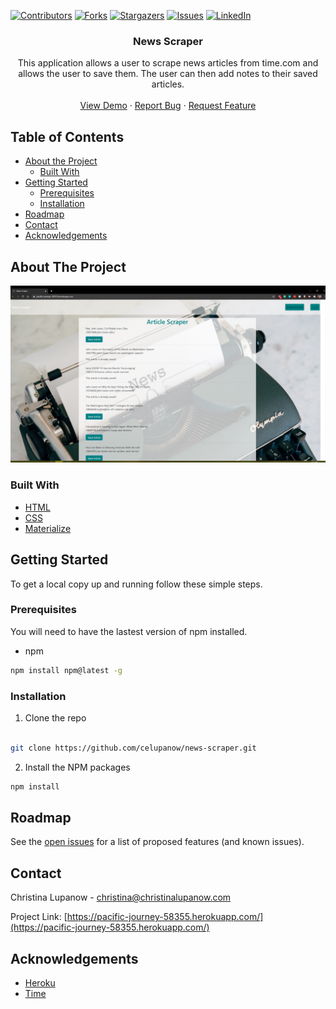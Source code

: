<!-- PROJECT SHIELDS -->

[![Contributors][contributors-shield]][contributors-url] [![Forks][forks-shield]][forks-url] [![Stargazers][stars-shield]][stars-url] [![Issues][issues-shield]][issues-url] [![LinkedIn][linkedin-shield]][linkedin-url]

 
<h3 align="center">News Scraper</h3>
<p align="center">
This application allows a user to scrape news articles from time.com and allows the user to save them. The user can then add notes to their saved articles.
<br />
<br />
<a href="https://pacific-journey-58355.herokuapp.com/">View Demo</a>
·
<a href="https://github.com/celupanow/news-scraper/issues">Report Bug</a>
·
<a href="https://github.com/celupanow/news-scraper/issues">Request Feature</a>

</p>

</p>
<!-- TABLE OF CONTENTS -->

## Table of Contents

* [About the Project](#about-the-project)
	* [Built With](#built-with)
* [Getting Started](#getting-started)
	* [Prerequisites](#prerequisites)
	* [Installation](#installation)
* [Roadmap](#roadmap)
* [Contact](#contact)
* [Acknowledgements](#acknowledgements)

 
<!-- ABOUT THE PROJECT -->

## About The Project
![News Scraper](./public/images/newscraper-pacific-journey.png "News Scraper")



### Built With
* [HTML](https://developer.mozilla.org/en-US/docs/Learn/HTML)
* [CSS](https://developer.mozilla.org/en-US/docs/Web/CSS)
* [Materialize](https://materializecss.com/)

<!-- GETTING STARTED -->

## Getting Started
To get a local copy up and running follow these simple steps.


### Prerequisites

You will need to have the lastest version of npm installed.
* npm
```sh
npm install npm@latest -g
```
  
### Installation

1. Clone the repo

```sh

git clone https://github.com/celupanow/news-scraper.git

```
2. Install the NPM packages
```sh
npm install
```

<!-- ROADMAP -->

## Roadmap

  

See the [open issues](https://github.com/celupanow/news-scraper/issues) for a list of proposed features (and known issues).

<!-- CONTACT -->

## Contact

  

Christina Lupanow - christina@christinalupanow.com

  

Project Link: [https://pacific-journey-58355.herokuapp.com/](https://pacific-journey-58355.herokuapp.com/)

<!-- ACKNOWLEDGEMENTS -->

## Acknowledgements

  

* [Heroku](https://heroku.com)
* [Time](https://time.com)

<!-- MARKDOWN LINKS & IMAGES -->

<!-- https://www.markdownguide.org/basic-syntax/#reference-style-links -->

[contributors-shield]: https://img.shields.io/github/contributors/celupanow/news-scraper.svg?style=flat-square

[contributors-url]: https://github.com/celupanow/news-scraper/graphs/contributors

[forks-shield]: https://img.shields.io/github/forks/celupanow/news-scraper.svg?style=flat-square

[forks-url]: https://github.com/celupanow/news-scraper/network/members

[stars-shield]: https://img.shields.io/github/stars/celupanow/news-scraper.svg?style=flat-square

[stars-url]: https://github.com/celupanow/news-scraper/stargazers

[issues-shield]: https://img.shields.io/github/issues/celupanow/news-scraper.svg?style=flat-square

[issues-url]: https://github.com/celupanow/news-scraper/issues

[license-shield]: https://img.shields.io/github/license/celupanow/news-scraper.svg?style=flat-square

[license-url]: https://github.com/celupanow/news-scraper/blob/master/LICENSE.txt

[linkedin-shield]: https://img.shields.io/badge/-LinkedIn-black.svg?style=flat-square&logo=linkedin&colorB=555

[linkedin-url]: https://www.linkedin.com/in/christinalupanow

[product-screenshot]: images/screenshot.png
<!--stackedit_data:
eyJoaXN0b3J5IjpbLTE0MzIwNjAzNDAsLTYxOTc1NDE1NCwtMT
Q4MTc1MDQ1MCwxMjM3Njg1OTMwLC00NDQyNzI4MjRdfQ==
-->
